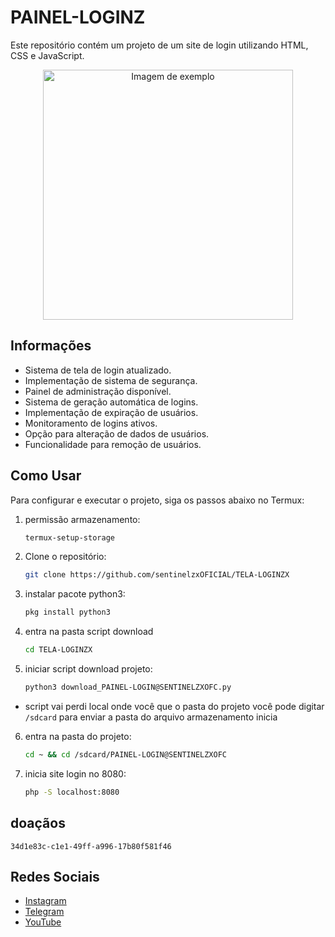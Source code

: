 # PAINEL-LOGINZ

Este repositório contém um projeto de um site de login utilizando HTML, CSS e JavaScript.

<!-- Coloque a imagem no meio -->
<p align="center">
    <img src="https://iili.io/d3byR0N.jpg" alt="Imagem de exemplo" width="400px">
</p>

## Informações

- Sistema de tela de login atualizado.
- Implementação de sistema de segurança.
- Painel de administração disponível.
- Sistema de geração automática de logins.
- Implementação de expiração de usuários.
- Monitoramento de logins ativos.
- Opção para alteração de dados de usuários.
- Funcionalidade para remoção de usuários.


## Como Usar

Para configurar e executar o projeto, siga os passos abaixo no Termux:

1. permissão armazenamento:
   ```bash
   termux-setup-storage

2. Clone o repositório:
   ```bash
   git clone https://github.com/sentinelzxOFICIAL/TELA-LOGINZX

3. instalar pacote python3:
   ```bash
   pkg install python3

4. entra na pasta script download
   ```bash
   cd TELA-LOGINZX
   
5. iniciar script download projeto:
   ```bash
   python3 download_PAINEL-LOGIN@SENTINELZXOFC.py

- script vai perdi local onde você que o pasta do projeto você pode digitar `/sdcard` para enviar a pasta do arquivo armazenamento inicia

6. entra na pasta do projeto:
   ```bash
   cd ~ && cd /sdcard/PAINEL-LOGIN@SENTINELZXOFC

7. inicia site login no 8080:
   ```bash
   php -S localhost:8080
   
## doaçãos 

```34d1e83c-c1e1-49ff-a996-17b80f581f46```

## Redes Sociais

- [Instagram](https://www.instagram.com/sentinelzxofc?igsh=aTR5OWFxb3gxaHNu)
- [Telegram](https://t.me/FB_HCKERZX)
- [YouTube](https://youtube.com/@sentienlzx?si=67DGJGN3WzLSIRt0)
